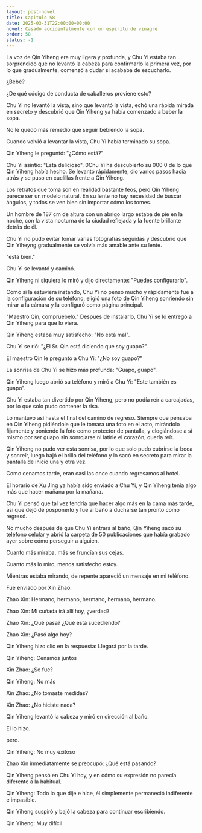 ```yaml
---
layout: post-novel
title: Capitulo 58
date: 2025-03-31T22:00:00+00:00
novel: Casado accidentalmente con un espiritu de vinagre
order: 58
status: -1
---
```


La voz de Qin Yiheng era muy ligera y profunda, y Chu Yi estaba tan sorprendido que no levantó la cabeza para confirmarlo la primera vez, por lo que gradualmente, comenzó a dudar si acababa de escucharlo.

¿Bebé?

¿De qué código de conducta de caballeros proviene esto?

Chu Yi no levantó la vista, sino que levantó la vista, echó una rápida mirada en secreto y descubrió que Qin Yiheng ya había comenzado a beber la sopa.

No le quedó más remedio que seguir bebiendo la sopa.

Cuando volvió a levantar la vista, Chu Yi había terminado su sopa.

Qin Yiheng le preguntó: "¿Cómo está?"

Chu Yi asintió: "Está delicioso".
0Chu Yi ha descubierto su 000 0 de lo que Qin Yiheng había hecho. Se levantó rápidamente, dio varios pasos hacia atrás y se puso en cuclillas frente a Qin Yiheng.

Los retratos que toma son en realidad bastante feos, pero Qin Yiheng parece ser un modelo natural. En su lente no hay necesidad de buscar ángulos, y todos se ven bien sin importar cómo los tomes.

Un hombre de 187 cm de altura con un abrigo largo estaba de pie en la noche, con la vista nocturna de la ciudad reflejada y la fuente brillante detrás de él.

Chu Yi no pudo evitar tomar varias fotografías seguidas y descubrió que Qin Yiheyng gradualmente se volvía más amable ante su lente.

"está bien."

Chu Yi se levantó y caminó.

Qin Yiheng ni siquiera lo miró y dijo directamente: "Puedes configurarlo".

Como si la estuviera instando, Chu Yi no pensó mucho y rápidamente fue a la configuración de su teléfono, eligió una foto de Qin Yiheng sonriendo sin mirar a la cámara y la configuró como página principal.

"Maestro Qin, compruébelo." Después de instalarlo, Chu Yi se lo entregó a Qin Yiheng para que lo viera.

Qin Yiheng estaba muy satisfecho: "No está mal".

Chu Yi se rió: "¿El Sr. Qin está diciendo que soy guapo?"

El maestro Qin le preguntó a Chu Yi: "¿No soy guapo?"

La sonrisa de Chu Yi se hizo más profunda: "Guapo, guapo".

Qin Yiheng luego abrió su teléfono y miró a Chu Yi: "Este también es guapo".

Chu Yi estaba tan divertido por Qin Yiheng, pero no podía reír a carcajadas, por lo que solo pudo contener la risa.

Lo mantuvo así hasta el final del camino de regreso. Siempre que pensaba en Qin Yiheng pidiéndole que le tomara una foto en el acto, mirándolo fijamente y poniendo la foto como protector de pantalla, y elogiándose a sí mismo por ser guapo sin sonrojarse ni latirle el corazón, quería reír.

Qin Yiheng no pudo ver esta sonrisa, por lo que solo pudo cubrirse la boca y sonreír, luego bajó el brillo del teléfono y lo sacó en secreto para mirar la pantalla de inicio una y otra vez.

Como cenamos tarde, eran casi las once cuando regresamos al hotel.

El horario de Xu Jing ya había sido enviado a Chu Yi, y Qin Yiheng tenía algo más que hacer mañana por la mañana.

Chu Yi pensó que tal vez tendría que hacer algo más en la cama más tarde, así que dejó de posponerlo y fue al baño a ducharse tan pronto como regresó.

No mucho después de que Chu Yi entrara al baño, Qin Yiheng sacó su teléfono celular y abrió la carpeta de 50 publicaciones que había grabado ayer sobre cómo perseguir a alguien.

Cuanto más miraba, más se fruncían sus cejas.

Cuanto más lo miro, menos satisfecho estoy.

Mientras estaba mirando, de repente apareció un mensaje en mi teléfono.

Fue enviado por Xin Zhao.

Zhao Xin: Hermano, hermano, hermano, hermano, hermano.

Zhao Xin: Mi cuñada irá allí hoy, ¿verdad?

Zhao Xin: ¿Qué pasa? ¿Qué está sucediendo?

Zhao Xin: ¿Pasó algo hoy?

Qin Yiheng hizo clic en la respuesta: Llegará por la tarde.

Qin Yiheng: Cenamos juntos

Xin Zhao: ¿Se fue?

Qin Yiheng: No más

Xin Zhao: ¿No tomaste medidas?

Xin Zhao: ¿No hiciste nada?

Qin Yiheng levantó la cabeza y miró en dirección al baño.

Él lo hizo.

pero.

Qin Yiheng: No muy exitoso

Zhao Xin inmediatamente se preocupó: ¿Qué está pasando?

Qin Yiheng pensó en Chu Yi hoy, y en cómo su expresión no parecía diferente a la habitual.

Qin Yiheng: Todo lo que dije e hice, él simplemente permaneció indiferente e impasible.

Qin Yiheng suspiró y bajó la cabeza para continuar escribiendo.

Qin Yiheng: Muy difícil
